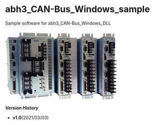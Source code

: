 # abh3_CAN-Bus_Windows_sample
Sample software for abh3_CAN-Bus_Windows_DLL


![](img/img_abh3_01.jpg)

**_Version History_**
* __v1.0__(2021/03/03)
